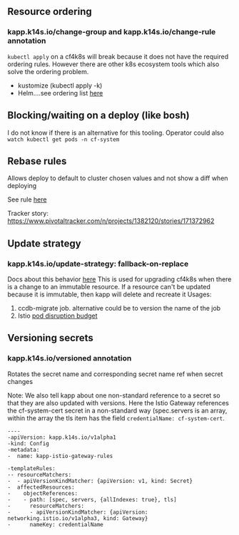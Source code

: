 ## Resource ordering
### kapp.k14s.io/change-group and kapp.k14s.io/change-rule annotation
`kubectl apply` on a cf4k8s will break because it does not have the required ordering rules. However there are other k8s ecosystem tools which also solve the ordering problem.
- kustomize (kubectl apply -k)
- Helm....see ordering list [here](https://github.com/helm/helm/blob/0498f0e5a2f1bae656e4ce876ab5d993bd68133f/pkg/releaseutil/kind_sorter.go#L31)

## Blocking/waiting on a deploy (like bosh)
I do not know if there is an alternative for this tooling. Operator could also `watch kubectl get pods -n cf-system`

## Rebase rules
Allows deploy to default to cluster chosen values and not show a diff when deploying

See rule [here](https://github.com/cloudfoundry/cf-for-k8s/blob/5016da8f1ab0b90d1e626109897801301f01b4d1/config/kapp-rebase-rules.yml)

Tracker story: https://www.pivotaltracker.com/n/projects/1382120/stories/171372962

## Update strategy
### kapp.k14s.io/update-strategy: fallback-on-replace
Docs about this behavior [here](https://github.com/k14s/kapp/blob/develop/docs/apply.md#kappk14sioupdate-strategy)
This is used for upgrading cf4k8s when there is a change to an immutable resource. If a resource can't be updated because it is immutable, then kapp will delete and recreate it
Usages:
1. ccdb-migrate job. 
alternative could be to version the name of the job
1. Istio [pod disruption budget](https://github.com/cloudfoundry/cf-k8s-networking/blob/1876e5bd991c2abd2b7515a7fbd140d491c0d0d6/config/istio/overlays/kapp-compatible.yaml#L16-L23)

## Versioning secrets
### kapp.k14s.io/versioned annotation
Rotates the secret name and corresponding secret name ref when secret changes

Note: We also tell kapp about one non-standard reference to a secret so that they are also updated with versions. Here the Istio Gateway references the cf-system-cert secret in a non-standard way (spec.servers is an array, within the array the tls item has the field `credentialName: cf-system-cert`.

```
----
-apiVersion: kapp.k14s.io/v1alpha1
-kind: Config
-metadata:
-  name: kapp-istio-gateway-rules

-templateRules:
-- resourceMatchers:
-  - apiVersionKindMatcher: {apiVersion: v1, kind: Secret}
-  affectedResources:
-    objectReferences:
-    - path: [spec, servers, {allIndexes: true}, tls]
-      resourceMatchers:
-      - apiVersionKindMatcher: {apiVersion: networking.istio.io/v1alpha3, kind: Gateway}
-      nameKey: credentialName
```
